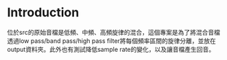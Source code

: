 # Introduction
位於src的原始音檔是低頻、中頻、高頻旋律的混合，這個專案是為了將混合音檔透過low pass/band pass/high pass filter將每個頻率區間的旋律分離，並放在output資料夾。此外也有測試降低sample rate的變化，以及讓音檔產生回音。
